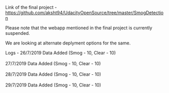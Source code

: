 Link of the final project - https://github.com/aksht94/UdacityOpenSource/tree/master/SmogDetection

Please note that the webapp mentioned in the final project is currently suspended.

We are looking at alternate deplyment options for the same.

Logs - 
26/7/2019 Data Added (Smog - 10, Clear - 10)<br></br>
27/7/2019 Data Added (Smog - 10, Clear - 10)<br></br>
28/7/2019 Data Added (Smog - 10, Clear - 10)<br></br>
29/7/2019 Data Added (Smog - 10, Clear - 10)<br></br>

